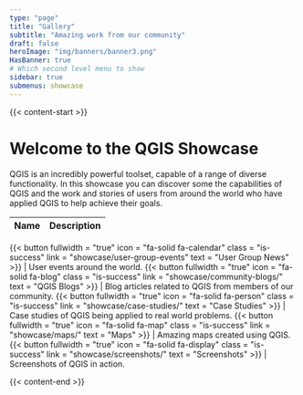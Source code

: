 ```yaml
---
type: "page"
title: "Gallery"
subtitle: "Amazing work from our community"
draft: false
heroImage: "img/banners/banner3.png"
HasBanner: true
# Which second level menu to show
sidebar: true
submenus: showcase
---
```


{{< content-start >}}

# Welcome to the QGIS Showcase

QGIS is an incredibly powerful toolset, capable of a range of diverse functionality. In this showcase you can discover some the capabilities of QGIS and the work and stories of users from around the world who have applied QGIS to help achieve their goals.

| Name | Description |
| ---- | ----------- |
{{< button
fullwidth = "true"
icon = "fa-solid fa-calendar"
class = "is-success"
link = "showcase/user-group-events"
text = "User Group News" >}} | User events around the world.
{{< button
fullwidth = "true"
icon = "fa-solid fa-blog"
class = "is-success"
link = "showcase/community-blogs/"
text = "QGIS Blogs" >}} | Blog articles related to QGIS from members of our community.
{{< button
fullwidth = "true"
icon = "fa-solid fa-person"
class = "is-success"
link = "showcase/case-studies/"
text = "Case Studies" >}} | Case studies of QGIS being applied to real world problems.
{{< button
fullwidth = "true"
icon = "fa-solid fa-map"
class = "is-success"
link = "showcase/maps/"
text = "Maps" >}} | Amazing maps created using QGIS.
{{< button
fullwidth = "true"
icon = "fa-solid fa-display"
class = "is-success"
link = "showcase/screenshots/"
text = "Screenshots" >}} | Screenshots of QGIS in action.



{{< content-end >}}